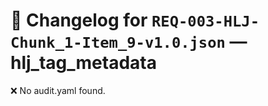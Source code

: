 # 📝 Changelog for `REQ-003-HLJ-Chunk_1-Item_9-v1.0.json` — **hlj_tag_metadata**

❌ No audit.yaml found.
